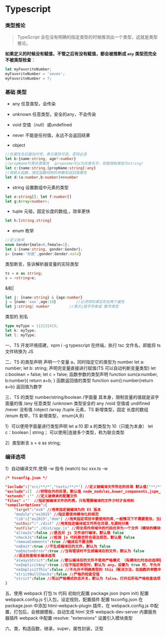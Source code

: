 # Typescript

### 类型推论

> TypeScript 会在没有明确的指定类型的时候推测出一个类型，这就是类型推论。

**如果定义的时候没有赋值，不管之后有没有赋值，都会被推断成 `any` 类型而完全不被类型检查**：

```js
let myFavoriteNumber;
myFavoriteNumber = 'seven';
myFavoriteNumber = 7;
```

### 基础 类型

- any	任意类型，会传染
- unknown    任意类型，安全的any，不会传染

- void	 空值（null）或undefined
- never    不能是任何值，永远不会返回结果

- object	 

```typescript
//在属性名后面加问号，表示属性可选，否则必选
let b:{name:string, age?:number}
//propName代表任意属性 （propname可以为任意名字，但是限制类型为string）
let c:{name:string,[propName:string]:any}
//用箭头函数，限定函数结构的参数和返回值属性
let d:(a:number,b:number)=>number
```

- string	设置数组中元素的类型

```typescript
let e:string[]; let f:number[]
let g:Array<number>;
```

- tuple	元祖，固定长度的数组,，效率更快

```typescript
let h:[string,string]
```

- enum    枚举

```typescript
//定义枚举
enum Gender{male=0,female=1};
let i:{name:string, gender:Gender};
i= {name:'孙武',gender:Gender.male}
```



类型断言，告诉解析器变量的实际类型

```typescript
ts = e as string;
s = <string>e;
```

&和|

```typescript
let j: {name:string} & {age:number}
j = {name:'xxx',age:18}			//必须同时满足存在两个属性
let j:string| number         //表示j是字符串或 数字类型
```

类型的 别名

```typescript
type myType = 1|2|3|4|5;
let k: myType;
let l: myType;
```



一、TS 开发环境搭建，npm i -g typescript
在终端，执行 tsc 文件名，即能将 ts 文件转换为 JS

二、TS 的类型声明
声明一个变量 a，同时指定它的类型为 number
let a: number; let b: string;
声明完变量直接进行赋值(TS 可以自动判断变量类型)
let c:boolean = false; let c = false;
函数参数的类型声明
function sum(a:number, b:number){
return a+b;
}
函数返回值的类型
function sum():number{return a+b} 返回值为数字

三、TS 的类型
number/string/boolean
/字面量 其本身，限制变量的值就是该字面量的值
/any 任意类型
/unknown 类型安全的 any
/void 空值或 undifined
/never 没有值
/object /array
/tuple 元素，TS 新增类型，固定 长度的数组
/enum 枚举，TS 新增类型， enum{A,B}

1）可以使用字面量进行类型声明
let a:10 即 a 的类型为 10（只能为本身）
let c：boolean | string； 可以使用|连接多个类型，称为联合类型

2）类型断言
s = e as string;

### 编译选项

1）自动编译文件,使用 -w 指令 (watch)
tsc xxx.ts -w

```json
/* tsconfig.json */ 

"include":["src/**/*","tests/**/*"]	//定义被编译文件所在的目录 默认值["**/*"]
"exclude":[]  //排除在外的目录，默认值 node_modules,bower_components,jspm_packages
"extends" :'' //定义被继承的配置文件
"files" :''  //指定被编译文件的列表，只有需要编译的文件少时才会用到
"compilerOptions":{
	"target":"es6" //用来指定被编译为的 ES 版本
    "module":"es2015" //指定要使用模块化的规范
    "lib":["es2015","dom"] //用来指定项目中要使用的库,一般情况下不需要更改，当运行在终端时可能需要更改
    "outDoir":"./dist" //用来指定编译或文件所在目录,与源码分离
    "outFile":"./dist/app.js" //将全局作用域中的代码合并为一个文件（模块的模块化规范必须一样）
    "allowJs":false //是否对 js 文件进行编译，默认是 false
    "checkJs":false //检测 js 代码是否符合语法规范，默认是 false
    "removeComments":true //编译后不要注释
    "noEmit":true //不生成编译后的文件，默认为 false
    "noEmitonError":true //当有错误时不生成编译后的文件，默认为 false
    //语法检查相关编译选项
    "alwaysStrict":false //默认编译后的文件不使用严格模式 （有模块化时自动选择版本为 ES6，默认在严格模式下）
    "noImplicitAny":true //在不指定类型时，默认为 any。设置为 true 时，不允许出现隐式的 any 类型
    "noImplicitThis":false //不允许不明确类型的 this（解决方法，在函数的参数中指定 this 的类型）
    "strictNullChecks":false //严格的检查空值
    "strict":false //所以严格模式的总开关，默认为 false，打开后所有严格检查选项全都打开了
}
```

五、使用 webpack 打包 ts 代码
初始化配置 package.json (npm init)
配置 webpack.config.js 引入包，设定规则，配置插件
配置 tsconfig.json
在 package.json 中添加 html-webpack-plugin 插件，在 webpack.config.js 中配置，打包后，会根据模板，自动生成 html 文件
webpack-dev-server 内置服务器插件
webpack 中配置 resolve: "extensions" 设置引入模块类型

六、类，构造函数，继承，super，属性封装，泛型